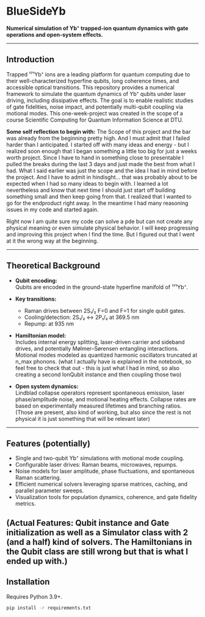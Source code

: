 # BlueSideYb

**Numerical simulation of Yb⁺ trapped-ion quantum dynamics with gate operations and open-system effects.**

---

## Introduction

Trapped ¹⁷¹Yb⁺ ions are a leading platform for quantum computing due to their well-characterized hyperfine qubits, long coherence times, and accessible optical transitions. This repository provides a numerical framework to simulate the quantum dynamics of Yb⁺ qubits under laser driving, including dissipative effects. The goal is to enable realistic studies of gate fidelities, noise impact, and potentially multi-qubit coupling via motional modes. This one-week-project was created in the scope of a course Scientific Computing for Quantum Information Science at DTU. 

**Some self reflection to begin with:**
The Scope of this project and the bar was already from the beginning pretty high. And I must admit that I failed harder than I anticipated. I started off with many ideas and energy - but I realized soon enough that I began something a little too big for just a weeks worth project. Since I have to hand in something close to presentable I pulled the breaks during the last 3 days and just made the best from what I had. What I said earlier was just the scope and the idea I had in mind before the project. And I have to admit in hindisght... that was probably about to be expected when I had so many ideas to begin with. I learned a lot nevertheless and know that next time I should just start off building something small and then keep going from that. I realized that I wanted to go for the endproduct right away. In the meantime I had many reasoning issues in my code and started again. 

Right now I am quite sure my code can solve a pde but can not create any physical meaning or even simulate physical behavior. I will keep progressing and improving this project when I find the time. But I figured out that I went at it the wrong way at the beginning.

---

## Theoretical Background

- **Qubit encoding:**  
  Qubits are encoded in the ground-state hyperfine manifold of ¹⁷¹Yb⁺.

- **Key transitions:**
  - Raman drives between 2S₁/₂ F=0 and F=1 for single qubit gates.
  - Cooling/detection: 2S₁/₂ ↔ 2P₁/₂ at 369.5 nm  
  - Repump: at 935 nm  

- **Hamiltonian model:**  
  Includes internal energy splitting, laser-driven carrier and sideband drives, and potentially Mølmer–Sørensen entangling interactions. Motional modes modeled as quantized harmonic oscillators truncated at n_max phonons.
  (what I actually have is explained in the notebook, so feel free to check that out - this is just what I had in mind, so also creating a second IonQubit instance and then coupling those two)

- **Open system dynamics:**  
  Lindblad collapse operators represent spontaneous emission, laser phase/amplitude noise, and motional heating effects. Collapse rates are based on experimentally measured lifetimes and branching ratios.
  (Those are present, also kind of working, but also since the rest is not physical it is just something that will be relevant later)

---

## Features (potentially)

- Single and two-qubit Yb⁺ simulations with motional mode coupling.  
- Configurable laser drives: Raman beams, microwaves, repumps.  
- Noise models for laser amplitude, phase fluctuations, and spontaneous Raman scattering.  
- Efficient numerical solvers leveraging sparse matrices, caching, and parallel parameter sweeps.  
- Visualization tools for population dynamics, coherence, and gate fidelity metrics.

**(Actual Features: Qubit instance and Gate initialization as well as a Simulator class with 2 (and a half) kind of solvers. The Hamiltonians in the Qubit class are still wrong but that is what I ended up with.)**
---

## Installation

Requires Python 3.9+.
```bash
pip install -r requirements.txt
